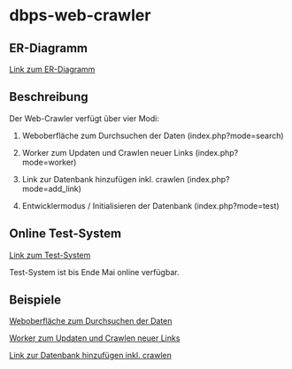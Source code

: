 # dbps-web-crawler

## ER-Diagramm

[Link zum ER-Diagramm](https://github.com/jaenisf/dbps-web-crawler/blob/main/ER-Diagramm.pdf)

## Beschreibung

Der Web-Crawler verfügt über vier Modi:

1) Weboberfläche zum Durchsuchen der Daten (index.php?mode=search)

2) Worker zum Updaten und Crawlen neuer Links (index.php?mode=worker)

3) Link zur Datenbank hinzufügen inkl. crawlen (index.php?mode=add_link)

4) Entwicklermodus / Initialisieren der Datenbank (index.php?mode=test)

## Online Test-System

[Link zum Test-System](http://207.154.200.188/dbps-web-crawler/index.php)

Test-System ist bis Ende Mai online verfügbar.

## Beispiele

[Weboberfläche zum Durchsuchen der Daten](https://github.com/jaenisf/dbps-web-crawler/blob/main/search.png)

[Worker zum Updaten und Crawlen neuer Links](https://github.com/jaenisf/dbps-web-crawler/blob/main/worker.png)

[Link zur Datenbank hinzufügen inkl. crawlen](https://github.com/jaenisf/dbps-web-crawler/blob/main/add_link.png)